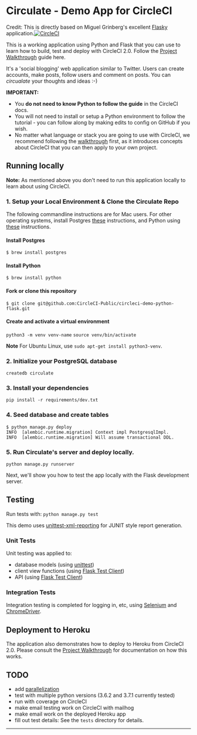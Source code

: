 # Circulate - Demo App for CircleCI

Credit: This is directly based on Miguel Grinberg's excellent [Flasky](https://github.com/miguelgrinberg/flasky) application.[![CircleCI](https://circleci.com/gh/CircleCI-Public/circleci-demo-python-flask.svg?style=svg&circle-token=6715e4f37e6b8cee04ea7f1812ac00fb135199f9)](https://circleci.com/gh/CircleCI-Public/circleci-demo-python-flask/) 

This is a working application using Python and Flask that you can use to learn how to build, test and deploy with CircleCI 2.0. Follow the [Project Walkthrough](https://circleci.com/docs/2.0/project-walkthrough/) guide here.

It's a 'social blogging' web application similar to Twitter. Users can create accounts, make posts, follow users and comment on posts. You can *circualate* your thoughts and ideas :-)

**IMPORTANT:**

- You **do not need to know Python to follow the guide** in the CircleCI docs.
- You will not need to install or setup a Python environment to follow the tutorial - you can follow along by making edits to config on GitHub if you wish.
- No matter what language or stack you are going to use with CircleCI, we recommend following the [walkthrough](https://circleci.com/docs/2.0/project-walkthrough/) first, as it introduces concepts about CircleCI that you can then apply to your own project.

## Running locally
**Note:** As mentioned above you don't need to run this application locally to learn about using CircleCI.

### 1. Setup your Local Environment & Clone the Circulate Repo

The following commandline instructions are for Mac users. For other operating systems, install Postgres [these](https://www.postgresql.org/download/) instructions, and Python using [these](https://www.python.org/downloads/) instructions.

#### Install Postgres
`$ brew install postgres`

#### Install Python
`$ brew install python`

#### Fork or clone this repository
`$ git clone git@github.com:CircleCI-Public/circleci-demo-python-flask.git`

#### Create and activate a virtual environment

`python3 -m venv venv-name`
`source venv/bin/activate`

**Note** For Ubuntu Linux, use `sudo apt-get install python3-venv`. 

### 2. Initialize your PostgreSQL database
`createdb circulate`

### 3. Install your dependencies
`pip install -r requirements/dev.txt`

### 4. Seed database and create tables
```
$ python manage.py deploy
INFO  [alembic.runtime.migration] Context impl PostgresqlImpl.
INFO  [alembic.runtime.migration] Will assume transactional DDL.
```

### 5. Run Circulate's server and deploy locally.
`python manage.py runserver`

Next, we'll show you how to test the app locally with the Flask development server.

## Testing

Run tests with:
`python manage.py test` 

This demo uses [unittest-xml-reporting](https://github.com/xmlrunner/unittest-xml-reporting) for JUNIT style report generation.
### Unit Tests

Unit testing was applied to:
- database models (using [unittest](https://docs.python.org/3.7/library/unittest.html))
- client view functions (using [Flask Test Client](http://flask.pocoo.org/docs/1.0/testing/))
- API (using [Flask Test Client](http://flask.pocoo.org/docs/1.0/testing/))

### Integration Tests

Integration testing is completed for logging in, etc, using [Selenium](https://www.seleniumhq.org/) and [ChromeDriver](http://chromedriver.chromium.org/).

## Deployment to Heroku

The application also demonstrates how to deploy to Heroku from CircleCI 2.0. Please consult the [Project Walkthrough](https://circleci.com/docs/2.0/project-walkthrough/) for documentation on how this works.

## TODO

- add [parallelization](https://circleci.com/docs/2.0/parallelism-faster-jobs/)
- test with multiple python versions (3.6.2 and 3.7.1 currently tested)
- run with coverage on CircleCI
- make email testing work on CircleCI with mailhog
- make email work on the deployed Heroku app
- fill out test details: See the `tests` directory for details.

---
